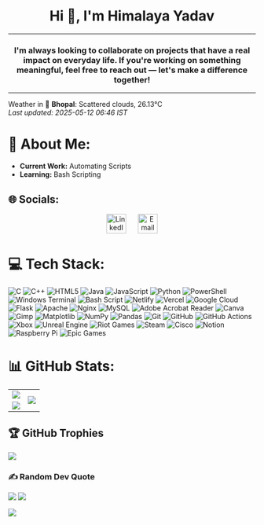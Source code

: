 <h1 align="center">Hi 👋, I'm Himalaya Yadav </h1>
<hr>
<h3 align="center">I'm always looking to collaborate on projects that have a real impact on everyday life. If you're working on something meaningful, feel free to reach out — let's make a difference together!</h3>
<hr>

<!-- WEATHER_SECTION_START -->
Weather in 🌆 **Bhopal**: Scattered clouds, 26.13°C  
_Last updated: 2025-05-12 06:46 IST_
<!-- WEATHER_SECTION_END -->

# 💫 About Me: 
- **Current Work:** Automating Scripts  
- **Learning:** Bash Scripting


## 🌐 Socials:
<div align="center">
  <a href="https://linkedin.com/in/himalayaydv" style="display: inline-block; margin-right: 20px;">
    <img src="https://img.shields.io/badge/LinkedIn-%230077B5.svg?logo=linkedin&logoColor=white" alt="LinkedIn" style="height: 40px;">
  </a>
  <a href="mailto:official.himalayaydv@gmail.com" style="display: inline-block;">
    <img src="https://img.shields.io/badge/Email-D14836?logo=gmail&logoColor=white" alt="Email" style="height: 40px;">
  </a>
</div>


# 💻 Tech Stack:
![C](https://img.shields.io/badge/c-%2300599C.svg?style=for-the-badge&logo=c&logoColor=white) ![C++](https://img.shields.io/badge/c++-%2300599C.svg?style=for-the-badge&logo=c%2B%2B&logoColor=white) ![HTML5](https://img.shields.io/badge/html5-%23E34F26.svg?style=for-the-badge&logo=html5&logoColor=white) ![Java](https://img.shields.io/badge/java-%23ED8B00.svg?style=for-the-badge&logo=openjdk&logoColor=white) ![JavaScript](https://img.shields.io/badge/javascript-%23323330.svg?style=for-the-badge&logo=javascript&logoColor=%23F7DF1E) ![Python](https://img.shields.io/badge/python-3670A0?style=for-the-badge&logo=python&logoColor=ffdd54) ![PowerShell](https://img.shields.io/badge/PowerShell-%235391FE.svg?style=for-the-badge&logo=powershell&logoColor=white) ![Windows Terminal](https://img.shields.io/badge/Windows%20Terminal-%234D4D4D.svg?style=for-the-badge&logo=windows-terminal&logoColor=white) ![Bash Script](https://img.shields.io/badge/bash_script-%23121011.svg?style=for-the-badge&logo=gnu-bash&logoColor=white) ![Netlify](https://img.shields.io/badge/netlify-%23000000.svg?style=for-the-badge&logo=netlify&logoColor=#00C7B7) ![Vercel](https://img.shields.io/badge/vercel-%23000000.svg?style=for-the-badge&logo=vercel&logoColor=white) ![Google Cloud](https://img.shields.io/badge/GoogleCloud-%234285F4.svg?style=for-the-badge&logo=google-cloud&logoColor=white) ![Flask](https://img.shields.io/badge/flask-%23000.svg?style=for-the-badge&logo=flask&logoColor=white) ![Apache](https://img.shields.io/badge/apache-%23D42029.svg?style=for-the-badge&logo=apache&logoColor=white) ![Nginx](https://img.shields.io/badge/nginx-%23009639.svg?style=for-the-badge&logo=nginx&logoColor=white) ![MySQL](https://img.shields.io/badge/mysql-4479A1.svg?style=for-the-badge&logo=mysql&logoColor=white) ![Adobe Acrobat Reader](https://img.shields.io/badge/Adobe%20Acrobat%20Reader-EC1C24.svg?style=for-the-badge&logo=Adobe%20Acrobat%20Reader&logoColor=white) ![Canva](https://img.shields.io/badge/Canva-%2300C4CC.svg?style=for-the-badge&logo=Canva&logoColor=white) ![Gimp](https://img.shields.io/badge/Gimp-657D8B?style=for-the-badge&logo=gimp&logoColor=FFFFFF) ![Matplotlib](https://img.shields.io/badge/Matplotlib-%23ffffff.svg?style=for-the-badge&logo=Matplotlib&logoColor=black) ![NumPy](https://img.shields.io/badge/numpy-%23013243.svg?style=for-the-badge&logo=numpy&logoColor=white) ![Pandas](https://img.shields.io/badge/pandas-%23150458.svg?style=for-the-badge&logo=pandas&logoColor=white) ![Git](https://img.shields.io/badge/git-%23F05033.svg?style=for-the-badge&logo=git&logoColor=white) ![GitHub](https://img.shields.io/badge/github-%23121011.svg?style=for-the-badge&logo=github&logoColor=white) ![GitHub Actions](https://img.shields.io/badge/github%20actions-%232671E5.svg?style=for-the-badge&logo=githubactions&logoColor=white) ![Xbox](https://img.shields.io/badge/xbox-%23107C10.svg?style=for-the-badge&logo=xbox&logoColor=white) ![Unreal Engine](https://img.shields.io/badge/unrealengine-%23313131.svg?style=for-the-badge&logo=unrealengine&logoColor=white) ![Riot Games](https://img.shields.io/badge/riotgames-D32936.svg?style=for-the-badge&logo=riotgames&logoColor=white) ![Steam](https://img.shields.io/badge/steam-%23000000.svg?style=for-the-badge&logo=steam&logoColor=white) ![Cisco](https://img.shields.io/badge/cisco-%23049fd9.svg?style=for-the-badge&logo=cisco&logoColor=black) ![Notion](https://img.shields.io/badge/Notion-%23000000.svg?style=for-the-badge&logo=notion&logoColor=white) ![Raspberry Pi](https://img.shields.io/badge/-Raspberry_Pi-C51A4A?style=for-the-badge&logo=Raspberry-Pi) ![Epic Games](https://img.shields.io/badge/epicgames-%23313131.svg?style=for-the-badge&logo=epicgames&logoColor=white)
# 📊 GitHub Stats:
<table style="border: none;">
  <tr>
    <td>
      <img src="https://github-readme-stats.vercel.app/api?username=CipherxHub&theme=dark&hide_border=true&include_all_commits=false&count_private=false"/>
    </td>
    <td rowspan="2">
      <img src="https://github-readme-stats.vercel.app/api/top-langs/?username=CipherxHub&theme=dark&hide_border=true&include_all_commits=false&count_private=false"/>
    </td>
  </tr>
  <tr>
    <td>
      <img src="https://nirzak-streak-stats.vercel.app/?user=CipherxHub&theme=dark&hide_border=true"/>
    </td>
  </tr>
</table>

## 🏆 GitHub Trophies
![](https://github-profile-trophy.vercel.app/?username=CipherxHub&theme=radical&no-frame=false&no-bg=false&margin-w=4)

### ✍️ Random Dev Quote
![](https://quotes-github-readme.vercel.app/api?type=horizontal&theme=radical)
[![](https://visitcount.itsvg.in/api?id=CipherxHub&icon=0&color=0)](https://visitcount.itsvg.in)



[![](https://visitcount.itsvg.in/api?id=CipherxHub&icon=0&color=0)](https://visitcount.itsvg.in)



